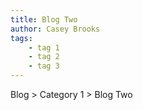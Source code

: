 ```yaml
---
title: Blog Two
author: Casey Brooks
tags:
    - tag 1
    - tag 2
    - tag 3
---
```


Blog > Category 1 > Blog Two 

